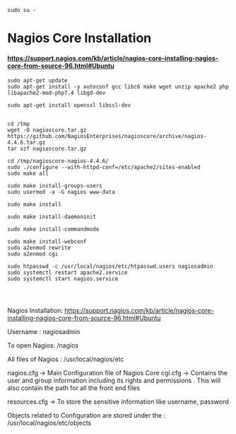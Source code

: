 ```
sudo su -

```


# Nagios Core Installation
#### https://support.nagios.com/kb/article/nagios-core-installing-nagios-core-from-source-96.html#Ubuntu
```
sudo apt-get update
sudo apt-get install -y autoconf gcc libc6 make wget unzip apache2 php libapache2-mod-php7.4 libgd-dev

sudo apt-get install openssl libssl-dev


cd /tmp
wget -O nagioscore.tar.gz https://github.com/NagiosEnterprises/nagioscore/archive/nagios-4.4.6.tar.gz
tar xzf nagioscore.tar.gz

cd /tmp/nagioscore-nagios-4.4.6/
sudo ./configure --with-httpd-conf=/etc/apache2/sites-enabled
sudo make all

sudo make install-groups-users
sudo usermod -a -G nagios www-data

sudo make install

sudo make install-daemoninit

sudo make install-commandmode

sudo make install-webconf
sudo a2enmod rewrite
sudo a2enmod cgi

sudo htpasswd -c /usr/local/nagios/etc/htpasswd.users nagiosadmin
sudo systemctl restart apache2.service
sudo systemctl start nagios.service




```


Nagios Installation:
https://support.nagios.com/kb/article/nagios-core-installing-nagios-core-from-source-96.html#Ubuntu


Username : nagiosadmin

To open Nagios: <public ipv4 address>/nagios

All files of Nagios : /usr/local/nagios/etc

nagios.cfg → Main Configuration file of Nagios Core
cgi.cfg → Contains the user and group information including its rights and permissions . This will also contain the path for all the front end files

resources.cfg → To store the sensitive information like username, password

Objects related to Configuration are stored under the : /usr/local/nagios/etc/objects
